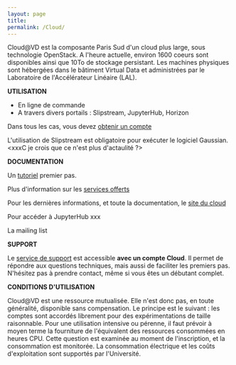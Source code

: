 ```yaml
---
layout: page
title: 
permalink: /Cloud/
---
```


Cloud@VD est la composante Paris Sud d'un cloud plus large, sous technologie
OpenStack. A l'heure actuelle, environ 1600 coeurs sont disponibles 
ainsi que 10To de stockage persistant. 
Les machines physiques sont hébergées dans le bâtiment Virtual Data 
et administrées par le Laboratoire de l'Accélérateur Linéaire (LAL). 

**UTILISATION**

* En ligne de commande 
* A travers divers portails : Slipstream, JupyterHub, Horizon 

Dans tous les cas, vous devez [obtenir un compte](https://openstack.lal.in2p3.fr/2016/02/16/registration/) 

L'utilisation de Slipstream est obligatoire pour exécuter le logiciel Gaussian. <xxxC je crois que ce n'est plus d'actaulité ?>


**DOCUMENTATION**

Un [tutoriel](https://openstack.lal.in2p3.fr/tutoriel/tutorial/) premier pas.

Plus d'information sur les [services offerts](https://openstack.lal.in2p3.fr/architecture-systeme/services/)
 
Pour les dernières informations, et toute la documentation, le [site du cloud](https://openstack.lal.in2p3.fr/)
 
Pour accéder à JupyterHub xxx

La mailing list

**SUPPORT**

Le [service de support](https://cloud-support.lal.in2p3.fr) est accessible 
**avec un compte Cloud**. 
Il permet de répondre aux questions techniques, mais aussi de faciliter les premiers pas. N'hésitez pas à prendre contact, même si vous êtes un débutant complet.

**CONDITIONS D'UTILISATION**

Cloud@VD est une ressource mutualisée. Elle n'est donc pas, en toute généralité, disponible sans compensation. Le principe est le suivant : les comptes sont accordés librement pour des expérimentations de taille raisonnable. Pour une utilisation intensive ou pérenne,  il faut prévoir à moyen terme la fourniture de l'équivalent des ressources consommées en heures CPU. Cette question est examinée au moment de l'inscription, et la consommation est monitorée.  La consommation électrique et les coûts d'exploitation sont supportés par l'Université.  

